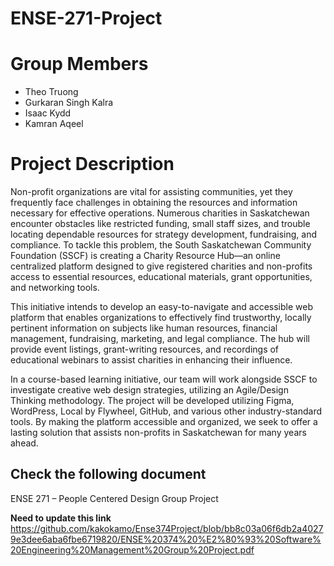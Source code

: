 # ENSE-271-Project

# Group Members

* Theo Truong
* Gurkaran Singh Kalra
* Isaac Kydd
* Kamran Aqeel

# Project Description

Non-profit organizations are vital for assisting communities, yet they frequently face challenges in obtaining the resources and information necessary for effective operations. Numerous charities in Saskatchewan encounter obstacles like restricted funding, small staff sizes, and trouble locating dependable resources for strategy development, fundraising, and compliance. To tackle this problem, the South Saskatchewan Community Foundation (SSCF) is creating a Charity Resource Hub—an online centralized platform designed to give registered charities and non-profits access to essential resources, educational materials, grant opportunities, and networking tools. 

This initiative intends to develop an easy-to-navigate and accessible web platform that enables organizations to effectively find trustworthy, locally pertinent information on subjects like human resources, financial management, fundraising, marketing, and legal compliance. The hub will provide event listings, grant-writing resources, and recordings of educational webinars to assist charities in enhancing their influence. 

In a course-based learning initiative, our team will work alongside SSCF to investigate creative web design strategies, utilizing an Agile/Design Thinking methodology. The project will be developed utilizing Figma, WordPress, Local by Flywheel, GitHub, and various other industry-standard tools. By making the platform accessible and organized, we seek to offer a lasting solution that assists non-profits in Saskatchewan for many years ahead. 


## Check the following document
ENSE 271 – People Centered Design Group Project

**Need to update this link**
https://github.com/kakokamo/Ense374Project/blob/bb8c03a06f6db2a40279e3dee6aba6fbe6719820/ENSE%20374%20%E2%80%93%20Software%20Engineering%20Management%20Group%20Project.pdf
